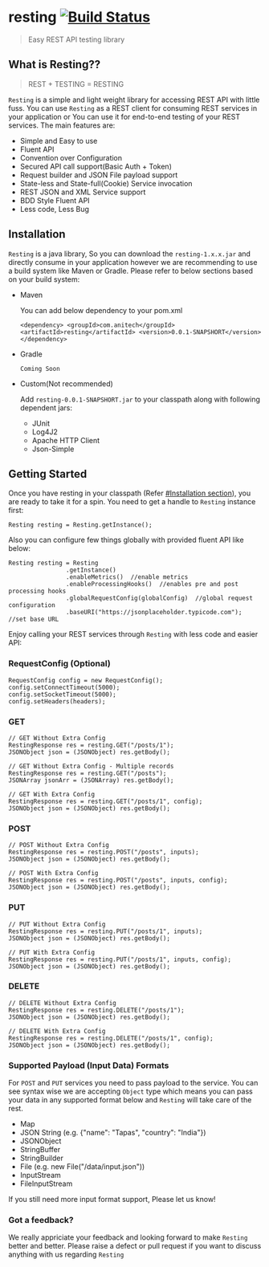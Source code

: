 # resting [![Build Status](https://travis-ci.org/anitechcs/resting.svg?branch=master)](https://travis-ci.org/anitechcs/resting)

> Easy REST API testing library

## What is Resting??
> REST + TESTING = RESTING

`Resting` is a simple and light weight library for accessing REST API with little fuss. You can use `Resting` as a REST client for consuming REST services in your application or You can use it for end-to-end testing of your REST services. The main features are:

   * Simple and Easy to use
   * Fluent API 
   * Convention over Configuration
   * Secured API call support(Basic Auth + Token)
   * Request builder and JSON File payload support
   * State-less and State-full(Cookie) Service invocation 
   * REST JSON and XML Service support
   * BDD Style Fluent API
   * Less code, Less Bug


## Installation

`Resting` is a java library, So you can download the `resting-1.x.x.jar` and directly consume in your application however we are recommending to use a build system like Maven or Gradle. Please refer to below sections based on your build system: 

* Maven

	You can add below dependency to your pom.xml
	
	`
	<dependency>
	    <groupId>com.anitech</groupId>
	    <artifactId>resting</artifactId>
	    <version>0.0.1-SNAPSHORT</version>
	</dependency>
	`
	

* Gradle
	
	```
	Coming Soon
	```
	

* Custom(Not recommended) 

	Add `resting-0.0.1-SNAPSHORT.jar` to your classpath along with following dependent jars:

	- JUnit
	- Log4J2
	- Apache HTTP Client
	- Json-Simple
	

## Getting Started

Once you have resting in your classpath (Refer [#Installation section](https://github.com/anitechcs/resting#installation)), you are ready to take it for a spin. You need to get a handle to `Resting` instance first:

	
	Resting resting = Resting.getInstance();
	
Also you can configure few things globally with provided fluent API like below:
	
	
	Resting	resting = Resting
					.getInstance()
					.enableMetrics()  //enable metrics
					.enableProcessingHooks()  //enables pre and post processing hooks
					.globalRequestConfig(globalConfig)  //global request configuration
					.baseURI("https://jsonplaceholder.typicode.com");  //set base URL
	

Enjoy calling your REST services through `Resting` with less code and easier API:

### RequestConfig (Optional)
```
RequestConfig config = new RequestConfig();
config.setConnectTimeout(5000);
config.setSocketTimeout(5000);
config.setHeaders(headers);
```
### GET
```
// GET Without Extra Config
RestingResponse res = resting.GET("/posts/1");
JSONObject json = (JSONObject) res.getBody();

// GET Without Extra Config - Multiple records
RestingResponse res = resting.GET("/posts");
JSONArray jsonArr = (JSONArray) res.getBody();
	
// GET With Extra Config
RestingResponse res = resting.GET("/posts/1", config);
JSONObject json = (JSONObject) res.getBody();
```
### POST
```	
// POST Without Extra Config
RestingResponse res = resting.POST("/posts", inputs);
JSONObject json = (JSONObject) res.getBody();
	
// POST With Extra Config	
RestingResponse res = resting.POST("/posts", inputs, config);
JSONObject json = (JSONObject) res.getBody();
```
### PUT
```
// PUT Without Extra Config
RestingResponse res = resting.PUT("/posts/1", inputs);
JSONObject json = (JSONObject) res.getBody();
	
// PUT With Extra Config	
RestingResponse res = resting.PUT("/posts/1", inputs, config);
JSONObject json = (JSONObject) res.getBody();
```
### DELETE
```
// DELETE Without Extra Config
RestingResponse res = resting.DELETE("/posts/1");
JSONObject json = (JSONObject) res.getBody();
	
// DELETE With Extra Config
RestingResponse res = resting.DELETE("/posts/1", config);
JSONObject json = (JSONObject) res.getBody();
```

### Supported Payload (Input Data) Formats
For `POST` and `PUT` services you need to pass payload to the service. You can see syntax wise we are accepting `Object` type which means you can pass your data in any supported format below and `Resting` will take care of the rest.

- Map<?, ?>
- JSON String (e.g. {"name": "Tapas", "country": "India"})
- JSONObject
- StringBuffer
- StringBuilder
- File (e.g. new File("/data/input.json"))
- InputStream
- FileInputStream	

If you still need more input format support, Please let us know!

### Got a feedback?
We really appriciate your feedback and looking forward to make `Resting` better and better. Please raise a defect or pull request if you want to discuss anything with us regarding `Resting`

	
	
